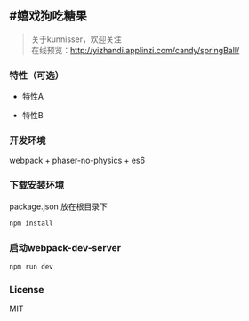 #嬉戏狗吃糖果
-------------

> 关于kunnisser，欢迎关注  
  在线预览：http://yizhandi.applinzi.com/candy/springBall/

### 特性（可选）
- 特性A

- 特性B

### 开发环境
webpack + phaser-no-physics + es6

### 下载安装环境
package.json 放在根目录下
``` xml
npm install
```

### 启动webpack-dev-server
``` xml
npm run dev
```

### License
MIT
